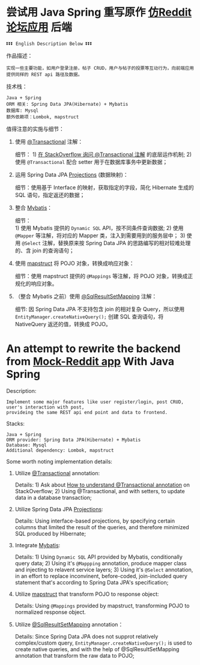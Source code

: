 # 尝试用 Java Spring 重写原作 [仿Reddit论坛应用](https://github.com/Enfield-Li/PERN_Stack_REST_api) 后端

    ⏬⏬⏬ English Description Below ⏬⏬⏬

作品描述：

    实现一些主要功能，如用户登录注册，帖子 CRUD，用户与帖子的投票等互动行为，向前端应用提供同样的 REST api 路径及数据。

技术栈：

    Java + Spring
    ORM 相关: Spring Data JPA(Hibernate) + Mybatis
    数据库: Mysql
    额外依赖项：Lombok, mapstruct
      
值得注意的实施与细节：

1. 使用 [@Transactional](https://docs.oracle.com/javaee/7/api/javax/transaction/Transactional.html) 注解：

    细节：
        1) [在 StackOverflow 询问 @Transactional 注解](https://stackoverflow.com/questions/71907612/how-to-understand-transactional-with-setters-in-java) 的底层运作机制;
        2) 使用 `@Transactional` 配合 setter 用于在数据库事务中更新数据；

2. 运用 Spring Data JPA [Projections](https://docs.spring.io/spring-data/jpa/docs/current/reference/html/#projections) (数据映射)：

    细节：使用基于 Interface 的映射，获取指定的字段，简化 Hibernate 生成的 SQL 语句，指定返还的数据；
      
3. 整合 [Mybatis](https://mybatis.org/mybatis-3/index.html)：

    细节：  
        1) 使用 Mybatis 提供的 `Dynamic SQL` API，按不同条件查询数据; 
        2) 使用 `@Mapper` 等注解，将对应的 Mapper 类，注入到需要用到的服务层中； 
        3) 使用 `@Select` 注解，替换原来按 Spring Data JPA 的思路编写的相对较难处理的、含 join 的查询语句；

4. 使用 [mapstruct](https://mapstruct.org/) 将 POJO 对象，转换成响应对象：
    
    细节：使用 mapstruct 提供的 `@Mappings` 等注解，将 POJO 对象，转换成正规化的响应对象。
    
5. （整合 Mybatis 之前）使用 [@SqlResultSetMapping](https://docs.oracle.com/javaee/7/api/javax/persistence/SqlResultSetMapping.html) 注解：

    细节: 因 Spring Data JPA 不支持包含 join 的相对复杂 Query，所以使用 `EntityManager.createNativeQuery();` 创建 SQL 查询语句，将 NativeQuery 返还的值，转换成 POJO。



# An attempt to rewrite the backend from [Mock-Reddit app](https://github.com/Enfield-Li/PERN_Stack_REST_api) With Java Spring

Description:

    Implement some major features like user register/login, post CRUD, user's interaction with post, 
    provideing the same REST api end point and data to frontend.

Stacks:
    
    Java + Spring
    ORM provider: Spring Data JPA(Hibernate) + Mybatis
    Database: Mysql
    Additional dependency: Lombok, mapstruct
    
Some worth noting implementation details:

1. Utilize [@Transactional](https://docs.oracle.com/javaee/7/api/javax/transaction/Transactional.html) annotation:

    Details: 
        1) Ask about [How to understand @Transactional annotation](https://stackoverflow.com/questions/71907612/how-to-understand-transactional-with-setters-in-java) on StackOverflow;
        2) Using @Transactional, and with setters, to update data in a database transaction;

2. Utilize Spring Data JPA [Projections](https://docs.spring.io/spring-data/jpa/docs/current/reference/html/#projections):

   Details: Using interface-based projections, by specifying certain columns that limited the result of the queries, and therefore minimized SQL produced by Hibernate;

3. Integrate [Mybatis](https://mybatis.org/mybatis-3/index.html):

    Details: 
        1) Using `Dynamic SQL` API provided by Mybatis, conditionally query data;
        2) Using it's `@Mappping` annotation, produce mapper class and injecting to relavent service layers;
        3) Using it's `@Select` annotation, in an effort to replace inconvinent, before-coded, join-included query statement that's according to Spring Data JPA's specification;

4. Utilize [mapstruct](https://mapstruct.org/) that transform POJO to response object:
   
   Details: Using `@Mappings` provided by mapstruct, transforming POJO to normalized response object.

5. Utilize [@SqlResultSetMapping](https://docs.oracle.com/javaee/7/api/javax/persistence/SqlResultSetMapping.html) annotation：
   
   Details: Since Spring Data JPA does not supprot relatively complex/custom query, `EntityManager.createNativeQuery();` is used to create native queries, and with the help of @SqlResultSetMapping annotation that transform the raw data to POJO;